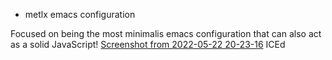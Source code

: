 * metlx emacs configuration

Focused on being the most minimalis emacs configuration
that can also act as a solid JavaScript!
[Screenshot from 2022-05-22 20-23-16](https://user-images.githubusercontent.com/69979277/169723117-6f19ac12-acaa-41c0-a46c-5a7a00873983.png)
ICEd
